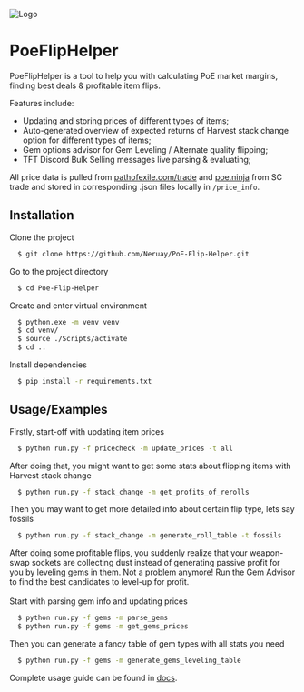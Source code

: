 
![Logo](https://user-images.githubusercontent.com/42499003/225960767-236689d2-d85e-4e27-879e-e42227f5302f.png)


# PoeFlipHelper

PoeFlipHelper is a tool to help you with calculating PoE market margins, finding best deals & profitable item flips.

Features include:
- Updating and storing prices of different types of items;
- Auto-generated overview of expected returns of Harvest stack change option for different types of items;
- Gem options advisor for Gem Leveling / Alternate quality flipping;
- TFT Discord Bulk Selling messages live parsing & evaluating;

All price data is pulled from [pathofexile.com/trade](https://www.pathofexile.com/trade/) and [poe.ninja](https://poe.ninja/) from SC trade and stored in corresponding .json files locally in `/price_info`.


## Installation

Clone the project

```bash
  $ git clone https://github.com/Neruay/PoE-Flip-Helper.git
```

Go to the project directory

```bash
  $ cd Poe-Flip-Helper
```

Create and enter virtual environment
```bash
  $ python.exe -m venv venv
  $ cd venv/
  $ source ./Scripts/activate
  $ cd ..
```
Install dependencies

```bash
  $ pip install -r requirements.txt
```

## Usage/Examples

Firstly, start-off with updating item prices
```bash
  $ python run.py -f pricecheck -m update_prices -t all
```
After doing that, you might want to get some stats about flipping items with Harvest stack change
```bash
  $ python run.py -f stack_change -m get_profits_of_rerolls
```
Then you may want to get more detailed info about certain flip type, lets say fossils
```bash
  $ python run.py -f stack_change -m generate_roll_table -t fossils
```
After doing some profitable flips, you suddenly realize that your weapon-swap sockets are collecting dust instead of generating passive profit for you by leveling gems in them. Not a problem anymore! Run the Gem Advisor to find the best candidates to level-up for profit.\
\
Start with parsing gem info and updating prices

```bash
  $ python run.py -f gems -m parse_gems
  $ python run.py -f gems -m get_gems_prices
```
Then you can generate a fancy table of gem types with all stats you need
```bash
  $ python run.py -f gems -m generate_gems_leveling_table
```
Complete usage guide can be found in [docs](https://github.com/Neruay/PoE-Flip-Helper/blob/main/src/FlipHelper/docs/PoeFlipHelper.md).
